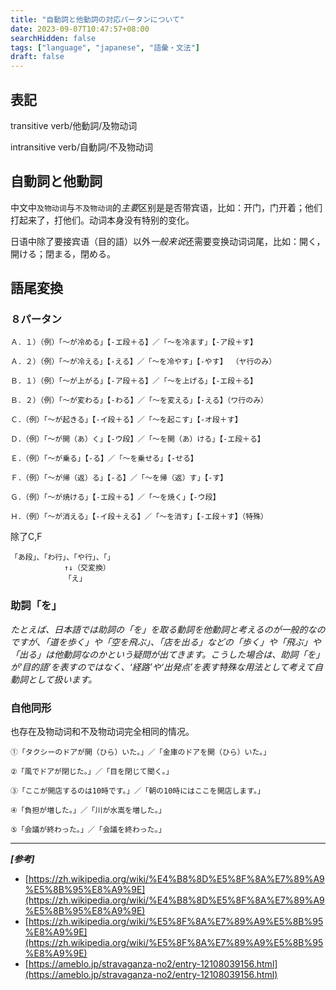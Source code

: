 ```yaml
---
title: "自動詞と他動詞の対応パータンについて"
date: 2023-09-07T10:47:57+08:00
searchHidden: false
tags: ["language", "japanese", "語彙・文法"]
draft: false
---
```


## 表記

transitive verb/他動詞/及物动词

intransitive verb/自動詞/不及物动词

## 自動詞と他動詞

中文中`及物动词`与`不及物动词`的*主要*区别是是否带宾语，比如：开门，门开着；他们打起来了，打他们。动词本身没有特别的变化。

日语中除了要接宾语（目的語）以外*一般来说*还需要变换动词词尾，比如：開く，開ける；閉まる，閉める。

## 語尾変換

### ８パータン

```text
Ａ．１）（例）「～が冷める」【-エ段＋る】／「～を冷ます」【-ア段＋す】

Ａ．２）（例）「～が冷える」【-える】／「～を冷やす」【-やす】 （ヤ行のみ）

Ｂ．１）（例）「～が上がる」【-ア段＋る】／「～を上げる」【-エ段＋る】

Ｂ．２）（例）「～が変わる」【-わる】／「～を変える」【-える】（ワ行のみ）

Ｃ．（例）「～が起きる」【-イ段＋る】／「～を起こす」【-オ段＋す】

Ｄ．（例）「～が開（あ）く」【-ウ段】／「～を開（あ）ける」【-エ段＋る】

Ｅ．（例）「～が乗る」【-る】／「～を乗せる」【-せる】

Ｆ．（例）「～が帰（返）る」【-る】／「～を帰（返）す」【-す】

Ｇ．（例）「～が焼ける」【-エ段＋る】／「～を焼く」【-ウ段】

Ｈ．（例）「～が消える」【-イ段＋える】／「～を消す」【-エ段＋す】（特殊）
```

除了C,F

```text
「あ段」、「わ行」、「や行」、「」
            ↑↓（交変換）
            「え」
```


### 助詞「を」

*たとえば、日本語では助詞の「を」を取る動詞を他動詞と考えるのが一般的なのですが、「道を歩く」や「空を飛ぶ」、「店を出る」などの「歩く」や「飛ぶ」や「出る」は他動詞なのかという疑問が出てきます。こうした場合は、助詞「を」が‘目的語’を表すのではなく、‘経路’や‘出発点’を表す特殊な用法として考えて自動詞として扱います。*

### 自他同形

也存在及物动词和不及物动词完全相同的情况。

```text
①「タクシーのドアが開（ひら）いた。」／「金庫のドアを開（ひら）いた。」

②「風でドアが閉じた。」／「目を閉じて聞く。」

③「ここが開店するのは10時です。」／「朝の10時にはここを開店します。」

④「負担が増した。」／「川が水嵩を増した。」

⑤「会議が終わった。」／「会議を終わった。」
```

---

***[参考]***

- [https://zh.wikipedia.org/wiki/%E4%B8%8D%E5%8F%8A%E7%89%A9%E5%8B%95%E8%A9%9E](https://zh.wikipedia.org/wiki/%E4%B8%8D%E5%8F%8A%E7%89%A9%E5%8B%95%E8%A9%9E)
- [https://zh.wikipedia.org/wiki/%E5%8F%8A%E7%89%A9%E5%8B%95%E8%A9%9E](https://zh.wikipedia.org/wiki/%E5%8F%8A%E7%89%A9%E5%8B%95%E8%A9%9E)
- [https://ameblo.jp/stravaganza-no2/entry-12108039156.html](https://ameblo.jp/stravaganza-no2/entry-12108039156.html)
